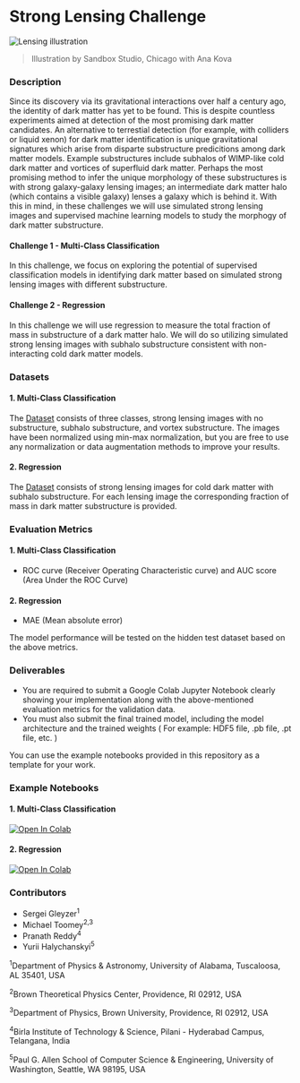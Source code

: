 # Strong Lensing Challenge

![Lensing illustration](https://github.com/ML4SCIHackathon/ML4SCI/blob/main/GravitationalLensingChallenge/gitimage.jpg)

> Illustration by Sandbox Studio, Chicago with Ana Kova

### Description

Since its discovery via its gravitational interactions over half a century ago, the identity of dark matter has yet to be found. This is despite countless experiments aimed at detection of the most promising dark matter candidates. An alternative to terrestial detection (for example, with colliders or liquid xenon) for dark matter identification is unique gravitational signatures which arise from disparte substructure predicitions among dark matter models. Example substructures include subhalos of WIMP-like cold dark matter and vortices of superfluid dark matter. Perhaps the most promising method to infer the unique morphology of these substructures is with strong galaxy-galaxy lensing images; an intermediate dark matter halo (which contains a visible galaxy) lenses a galaxy which is behind it. With this in mind, in these challenges we will use simulated strong lensing images and supervised machine learning models to study the morphogy of dark matter substructure. 

#### Challenge 1 - Multi-Class Classification

In this challenge, we focus on exploring the potential of supervised classification models in identifying dark matter based on simulated strong lensing images with different substructure.

#### Challenge 2 - Regression

In this challenge we will use regression to measure the total fraction of mass in substructure of a dark matter halo. We will do so utilizing simulated strong lensing images with subhalo substructure consistent with non-interacting cold dark matter models. 

### Datasets

#### 1. Multi-Class Classification

The [Dataset](https://drive.google.com/file/d/1B_UZtU4W65ZViTJsLeFfvK-xXCYUhw2A/view?usp=sharing) consists of three classes, strong lensing images with no substructure, subhalo substructure, and vortex substructure. The images have been normalized using min-max normalization, but you are free to use any normalization or data augmentation methods to improve your results.

#### 2. Regression

The [Dataset](https://drive.google.com/file/d/1Elk2GU20WSoNFzluQr8nIrRzaFcLgFfx/view?usp=sharing) consists of strong lensing images for cold dark matter with subhalo substructure. For each lensing image the corresponding fraction of mass in dark matter substructure is provided.

### Evaluation Metrics

#### 1. Multi-Class Classification

* ROC curve (Receiver Operating Characteristic curve) and AUC score (Area Under the ROC Curve)  

#### 2. Regression

* MAE (Mean absolute error)

The model performance will be tested on the hidden test dataset based on the above metrics.

### Deliverables

* You are required to submit a Google Colab Jupyter Notebook clearly showing your implementation along with the above-mentioned evaluation metrics for the validation data.
* You must also submit the final trained model, including the model architecture and the trained weights ( For example: HDF5 file, .pb file, .pt file, etc. )

You can use the example notebooks provided in this repository as a template for your work.

### Example Notebooks

#### 1. Multi-Class Classification

[![Open In Colab](https://colab.research.google.com/assets/colab-badge.svg)](https://colab.research.google.com/drive/145HVDXeF2rC9q_oMbKoIZoPu4nBTwi52?usp=sharing)

#### 2. Regression

[![Open In Colab](https://colab.research.google.com/assets/colab-badge.svg)](https://colab.research.google.com/drive/115OrXyJR5_AU9J0_IzCGwc0Pv9cbuezl?usp=sharing)

### Contributors

* Sergei Gleyzer<sup>1</sup>
* Michael Toomey<sup>2,3</sup>
* Pranath Reddy<sup>4</sup>
* Yurii Halychanskyi<sup>5</sup>

<sup>1</sup>Department of Physics & Astronomy, University of Alabama, Tuscaloosa, AL 35401, USA

<sup>2</sup>Brown Theoretical Physics Center, Providence, RI 02912, USA

<sup>3</sup>Department of Physics, Brown University, Providence, RI 02912, USA

<sup>4</sup>Birla Institute of Technology & Science, Pilani - Hyderabad Campus, Telangana, India

<sup>5</sup>Paul G. Allen School of Computer Science & Engineering, University of Washington, Seattle, WA 98195, USA

